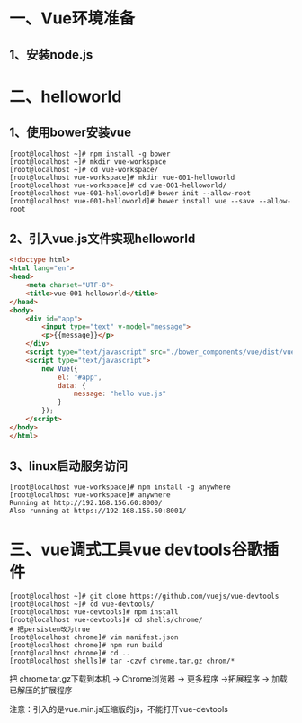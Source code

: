 # 一、Vue环境准备

## 1、安装node.js

# 二、helloworld

## 1、使用bower安装vue

```shell
[root@localhost ~]# npm install -g bower
[root@localhost ~]# mkdir vue-workspace
[root@localhost ~]# cd vue-workspace/
[root@localhost vue-workspace]# mkdir vue-001-helloworld
[root@localhost vue-workspace]# cd vue-001-helloworld/
[root@localhost vue-001-helloworld]# bower init --allow-root
[root@localhost vue-001-helloworld]# bower install vue --save --allow-root
```

## 2、引入vue.js文件实现helloworld

```html
<!doctype html>
<html lang="en">
<head>
	<meta charset="UTF-8">
	<title>vue-001-helloworld</title>
</head>
<body>
	<div id="app">
		<input type="text" v-model="message">
		<p>{{message}}</p>
	</div>
	<script type="text/javascript" src="./bower_components/vue/dist/vue.min.js"></script>
	<script type="text/javascript">
		new Vue({
			el: "#app",
			data: {
				message: "hello vue.js"
			}
		});
	</script>
</body>
</html>
```

## 3、linux启动服务访问

```shell
[root@localhost vue-workspace]# npm install -g anywhere
[root@localhost vue-workspace]# anywhere
Running at http://192.168.156.60:8000/
Also running at https://192.168.156.60:8001/
```

# 三、vue调式工具vue devtools谷歌插件

```shell
[root@localhost ~]# git clone https://github.com/vuejs/vue-devtools
[root@localhost ~]# cd vue-devtools/
[root@localhost vue-devtools]# npm install
[root@localhost vue-devtools]# cd shells/chrome/
# 把persisten改为true
[root@localhost chrome]# vim manifest.json
[root@localhost chrome]# npm run build
[root@localhost chrome]# cd ..
[root@localhost shells]# tar -czvf chrome.tar.gz chrom/*
```

把 chrome.tar.gz下载到本机 -> Chrome浏览器 -> 更多程序 ->拓展程序 -> 加载已解压的扩展程序

注意：引入的是vue.min.js压缩版的js，不能打开vue-devtools